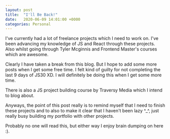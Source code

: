 ```yaml
---
layout: post
title:  "I'll Be Back!"
date:   2020-06-09 14:01:00 +0000
categories: Personal
---
```


I've currently had a lot of freelance projects which I need to work on. I've been advancing my
knowledge of JS and React through these projects. Also whilst going through Tyler Mcginnis and Frontend 
Master's courses which are awesome.

Clearly I have taken a break from this blog. But I hope to add some more posts when I get some free time. I felt 
kind of guilty for not completing the last 9 days of JS30 XD. I will definitely be doing this when I get 
some more time.

There is also a JS project building course by Traversy Media which I intend to blog about.

Anyways, the point of this post really is to remind myself that I need to finish these projects and to 
also to make it clear that I haven't been lazy ^_^, just really busy building my portfolio with other projects.

Probably no one will read this, but either way I enjoy brain dumping on here :).








